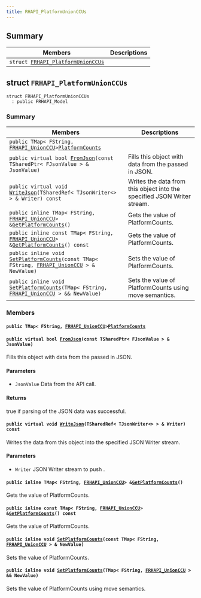 ```yaml
---
title: RHAPI_PlatformUnionCCUs
---
```


## Summary

 Members                        | Descriptions                                
--------------------------------|---------------------------------------------
`struct `[`FRHAPI_PlatformUnionCCUs`](#structFRHAPI__PlatformUnionCCUs) | 

## struct `FRHAPI_PlatformUnionCCUs` <a id="structFRHAPI__PlatformUnionCCUs"></a>

```
struct FRHAPI_PlatformUnionCCUs
  : public FRHAPI_Model
```

### Summary

 Members                        | Descriptions                                
--------------------------------|---------------------------------------------
`public TMap< FString, `[`FRHAPI_UnionCCU`](RHAPI_UnionCCU.md#structFRHAPI__UnionCCU)` > `[`PlatformCounts`](#structFRHAPI__PlatformUnionCCUs_1a62e425b3d1d4ca7d76d931f6f7b8ab92) | 
`public virtual bool `[`FromJson`](#structFRHAPI__PlatformUnionCCUs_1ae0999132f77a7159ee0887db8a59365a)`(const TSharedPtr< FJsonValue > & JsonValue)` | Fills this object with data from the passed in JSON.
`public virtual void `[`WriteJson`](#structFRHAPI__PlatformUnionCCUs_1a4207e8e89874952ace0bcc9f9bf869f3)`(TSharedRef< TJsonWriter<> > & Writer) const` | Writes the data from this object into the specified JSON Writer stream.
`public inline TMap< FString, `[`FRHAPI_UnionCCU`](RHAPI_UnionCCU.md#structFRHAPI__UnionCCU)` > & `[`GetPlatformCounts`](#structFRHAPI__PlatformUnionCCUs_1a468e565c8d6f4f235d413ebfc3f62121)`()` | Gets the value of PlatformCounts.
`public inline const TMap< FString, `[`FRHAPI_UnionCCU`](RHAPI_UnionCCU.md#structFRHAPI__UnionCCU)` > & `[`GetPlatformCounts`](#structFRHAPI__PlatformUnionCCUs_1a487f89077b01ea44e99fac04337badea)`() const` | Gets the value of PlatformCounts.
`public inline void `[`SetPlatformCounts`](#structFRHAPI__PlatformUnionCCUs_1a0d3449b5852b2930074613d8ae0bfe51)`(const TMap< FString, `[`FRHAPI_UnionCCU`](RHAPI_UnionCCU.md#structFRHAPI__UnionCCU)` > & NewValue)` | Sets the value of PlatformCounts.
`public inline void `[`SetPlatformCounts`](#structFRHAPI__PlatformUnionCCUs_1aa6f158575563b0f334872f707e46b3b7)`(TMap< FString, `[`FRHAPI_UnionCCU`](RHAPI_UnionCCU.md#structFRHAPI__UnionCCU)` > && NewValue)` | Sets the value of PlatformCounts using move semantics.

### Members

#### `public TMap< FString, `[`FRHAPI_UnionCCU`](RHAPI_UnionCCU.md#structFRHAPI__UnionCCU)` > `[`PlatformCounts`](#structFRHAPI__PlatformUnionCCUs_1a62e425b3d1d4ca7d76d931f6f7b8ab92) <a id="structFRHAPI__PlatformUnionCCUs_1a62e425b3d1d4ca7d76d931f6f7b8ab92"></a>

#### `public virtual bool `[`FromJson`](#structFRHAPI__PlatformUnionCCUs_1ae0999132f77a7159ee0887db8a59365a)`(const TSharedPtr< FJsonValue > & JsonValue)` <a id="structFRHAPI__PlatformUnionCCUs_1ae0999132f77a7159ee0887db8a59365a"></a>

Fills this object with data from the passed in JSON.

#### Parameters
* `JsonValue` Data from the API call.

#### Returns
true if parsing of the JSON data was successful.

#### `public virtual void `[`WriteJson`](#structFRHAPI__PlatformUnionCCUs_1a4207e8e89874952ace0bcc9f9bf869f3)`(TSharedRef< TJsonWriter<> > & Writer) const` <a id="structFRHAPI__PlatformUnionCCUs_1a4207e8e89874952ace0bcc9f9bf869f3"></a>

Writes the data from this object into the specified JSON Writer stream.

#### Parameters
* `Writer` JSON Writer stream to push .

#### `public inline TMap< FString, `[`FRHAPI_UnionCCU`](RHAPI_UnionCCU.md#structFRHAPI__UnionCCU)` > & `[`GetPlatformCounts`](#structFRHAPI__PlatformUnionCCUs_1a468e565c8d6f4f235d413ebfc3f62121)`()` <a id="structFRHAPI__PlatformUnionCCUs_1a468e565c8d6f4f235d413ebfc3f62121"></a>

Gets the value of PlatformCounts.

#### `public inline const TMap< FString, `[`FRHAPI_UnionCCU`](RHAPI_UnionCCU.md#structFRHAPI__UnionCCU)` > & `[`GetPlatformCounts`](#structFRHAPI__PlatformUnionCCUs_1a487f89077b01ea44e99fac04337badea)`() const` <a id="structFRHAPI__PlatformUnionCCUs_1a487f89077b01ea44e99fac04337badea"></a>

Gets the value of PlatformCounts.

#### `public inline void `[`SetPlatformCounts`](#structFRHAPI__PlatformUnionCCUs_1a0d3449b5852b2930074613d8ae0bfe51)`(const TMap< FString, `[`FRHAPI_UnionCCU`](RHAPI_UnionCCU.md#structFRHAPI__UnionCCU)` > & NewValue)` <a id="structFRHAPI__PlatformUnionCCUs_1a0d3449b5852b2930074613d8ae0bfe51"></a>

Sets the value of PlatformCounts.

#### `public inline void `[`SetPlatformCounts`](#structFRHAPI__PlatformUnionCCUs_1aa6f158575563b0f334872f707e46b3b7)`(TMap< FString, `[`FRHAPI_UnionCCU`](RHAPI_UnionCCU.md#structFRHAPI__UnionCCU)` > && NewValue)` <a id="structFRHAPI__PlatformUnionCCUs_1aa6f158575563b0f334872f707e46b3b7"></a>

Sets the value of PlatformCounts using move semantics.

